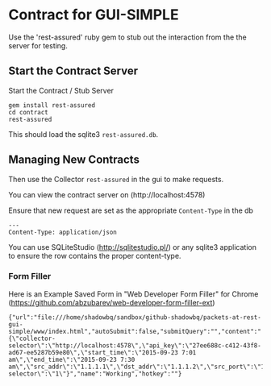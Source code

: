 # Contract for GUI-SIMPLE

Use the 'rest-assured' ruby gem to stub out the interaction from the
the server for testing.

## Start the Contract Server

Start the Contract / Stub Server

```shell
gem install rest-assured
cd contract
rest-assured
```

This should load the sqlite3 `rest-assured.db`.

## Managing New Contracts

Then use the Collector `rest-assured` in the gui to make requests.

You can view the contract server on (http://localhost:4578)

Ensure that new request are set as the appropriate `Content-Type` in the db

```
---
Content-Type: application/json
```

You can use SQLiteStudio (http://sqlitestudio.pl/) or any sqlite3 application to ensure the row contains the proper content-type.


### Form Filler

Here is an Example Saved Form in "Web Developer Form Filler" for Chrome (https://github.com/abzubarev/web-developer-form-filler-ext)

```
{"url":"file:///home/shadowbq/sandbox/github-shadowbq/packets-at-rest-gui-simple/www/index.html","autoSubmit":false,"submitQuery":"","content":"{\"collector-selector\":\"http://localhost:4578\",\"api_key\":\"27ee688c-c412-43f8-ad67-ee5287b59e80\",\"start_time\":\"2015-09-23 7:01 am\",\"end_time\":\"2015-09-23 7:30 am\",\"src_addr\":\"1.1.1.1\",\"dst_addr\":\"1.1.1.2\",\"src_port\":\"10000\",\"dst_port\":\"80\",\"sensor-selector\":\"1\"}","name":"Working","hotkey":""}
```

